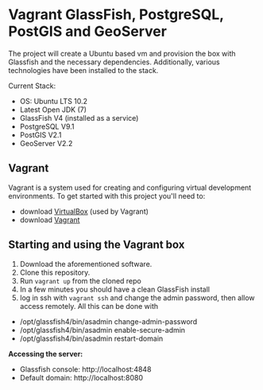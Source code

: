 Vagrant GlassFish, PostgreSQL, PostGIS and GeoServer
=================
The project will create a Ubuntu based vm and provision the box with Glassfish and the necessary dependencies.  Additionally, various technologies have been installed to the stack.

Current Stack:

* OS: Ubuntu LTS 10.2
* Latest Open JDK (7)
* GlassFish V4 (installed as a service)
* PostgreSQL V9.1
* PostGIS V2.1
* GeoServer V2.2

Vagrant
-------
Vagrant is a system used for creating and configuring virtual development environments.  To get started with this project you'll need to:

* download [VirtualBox](https://www.virtualbox.org/wiki/Downloads) (used by Vagrant)
* download [Vagrant](http://downloads.vagrantup.com/)

Starting and using the Vagrant box
----------------------------------
1. Download the aforementioned software.
2. Clone this repository.
3. Run ```vagrant up``` from the cloned repo
4. In a few minutes you should have a clean GlassFish install
5. log in ssh with `vagrant ssh` and change the admin password, then allow access remotely. All this can be done with
  * /opt/glassfish4/bin/asadmin change-admin-password
  * /opt/glassfish4/bin/asadmin enable-secure-admin
  * /opt/glassfish4/bin/asadmin restart-domain

**Accessing the server:**

* Glassfish console: http://localhost:4848
* Default domain: http://localhost:8080
